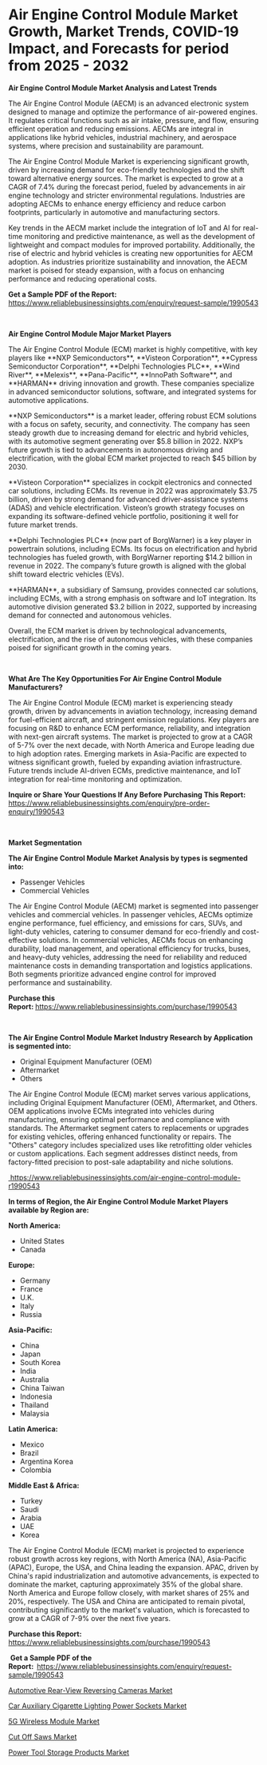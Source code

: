 <p><h1>Air Engine Control Module Market Growth, Market Trends, COVID-19 Impact, and Forecasts for period from 2025 - 2032</h1></p><p><strong>Air Engine Control Module Market Analysis and Latest Trends</strong></p>
<p><p>The Air Engine Control Module (AECM) is an advanced electronic system designed to manage and optimize the performance of air-powered engines. It regulates critical functions such as air intake, pressure, and flow, ensuring efficient operation and reducing emissions. AECMs are integral in applications like hybrid vehicles, industrial machinery, and aerospace systems, where precision and sustainability are paramount.</p><p>The Air Engine Control Module Market is experiencing significant growth, driven by increasing demand for eco-friendly technologies and the shift toward alternative energy sources. The market is expected to grow at a CAGR of 7.4% during the forecast period, fueled by advancements in air engine technology and stricter environmental regulations. Industries are adopting AECMs to enhance energy efficiency and reduce carbon footprints, particularly in automotive and manufacturing sectors.</p><p>Key trends in the AECM market include the integration of IoT and AI for real-time monitoring and predictive maintenance, as well as the development of lightweight and compact modules for improved portability. Additionally, the rise of electric and hybrid vehicles is creating new opportunities for AECM adoption. As industries prioritize sustainability and innovation, the AECM market is poised for steady expansion, with a focus on enhancing performance and reducing operational costs.</p></p>
<p><strong>Get a Sample PDF of the Report:&nbsp;</strong> <a href="https://www.reliablebusinessinsights.com/enquiry/request-sample/1990543?utm_campaign=1113&utm_medium=2&utm_source=Github&utm_content=ia&utm_term=24012025&utm_id=air-engine-control-module">https://www.reliablebusinessinsights.com/enquiry/request-sample/1990543</a></p>
<p>&nbsp;</p>
<p><strong>Air Engine Control Module Major Market Players</strong></p>
<p><p>The Air Engine Control Module (ECM) market is highly competitive, with key players like **NXP Semiconductors**, **Visteon Corporation**, **Cypress Semiconductor Corporation**, **Delphi Technologies PLC**, **Wind River**, **Melexis**, **Pana-Pacific**, **InnoPath Software**, and **HARMAN** driving innovation and growth. These companies specialize in advanced semiconductor solutions, software, and integrated systems for automotive applications.</p><p>**NXP Semiconductors** is a market leader, offering robust ECM solutions with a focus on safety, security, and connectivity. The company has seen steady growth due to increasing demand for electric and hybrid vehicles, with its automotive segment generating over $5.8 billion in 2022. NXP’s future growth is tied to advancements in autonomous driving and electrification, with the global ECM market projected to reach $45 billion by 2030.</p><p>**Visteon Corporation** specializes in cockpit electronics and connected car solutions, including ECMs. Its revenue in 2022 was approximately $3.75 billion, driven by strong demand for advanced driver-assistance systems (ADAS) and vehicle electrification. Visteon’s growth strategy focuses on expanding its software-defined vehicle portfolio, positioning it well for future market trends.</p><p>**Delphi Technologies PLC** (now part of BorgWarner) is a key player in powertrain solutions, including ECMs. Its focus on electrification and hybrid technologies has fueled growth, with BorgWarner reporting $14.2 billion in revenue in 2022. The company’s future growth is aligned with the global shift toward electric vehicles (EVs).</p><p>**HARMAN**, a subsidiary of Samsung, provides connected car solutions, including ECMs, with a strong emphasis on software and IoT integration. Its automotive division generated $3.2 billion in 2022, supported by increasing demand for connected and autonomous vehicles.</p><p>Overall, the ECM market is driven by technological advancements, electrification, and the rise of autonomous vehicles, with these companies poised for significant growth in the coming years.</p></p>
<p>&nbsp;</p>
<p><strong>What Are The Key Opportunities For Air Engine Control Module Manufacturers?</strong></p>
<p><p>The Air Engine Control Module (ECM) market is experiencing steady growth, driven by advancements in aviation technology, increasing demand for fuel-efficient aircraft, and stringent emission regulations. Key players are focusing on R&D to enhance ECM performance, reliability, and integration with next-gen aircraft systems. The market is projected to grow at a CAGR of 5-7% over the next decade, with North America and Europe leading due to high adoption rates. Emerging markets in Asia-Pacific are expected to witness significant growth, fueled by expanding aviation infrastructure. Future trends include AI-driven ECMs, predictive maintenance, and IoT integration for real-time monitoring and optimization.</p></p>
<p><strong>Inquire or Share Your Questions If Any Before Purchasing This Report:</strong> <a href="https://www.reliablebusinessinsights.com/enquiry/pre-order-enquiry/1990543?utm_campaign=1113&utm_medium=2&utm_source=Github&utm_content=ia&utm_term=24012025&utm_id=air-engine-control-module">https://www.reliablebusinessinsights.com/enquiry/pre-order-enquiry/1990543</a></p>
<p>&nbsp;</p>
<p><strong>Market Segmentation</strong></p>
<p><strong>The Air Engine Control Module Market Analysis by types is segmented into:</strong></p>
<p><ul><li>Passenger Vehicles</li><li>Commercial Vehicles</li></ul></p>
<p><p>The Air Engine Control Module (AECM) market is segmented into passenger vehicles and commercial vehicles. In passenger vehicles, AECMs optimize engine performance, fuel efficiency, and emissions for cars, SUVs, and light-duty vehicles, catering to consumer demand for eco-friendly and cost-effective solutions. In commercial vehicles, AECMs focus on enhancing durability, load management, and operational efficiency for trucks, buses, and heavy-duty vehicles, addressing the need for reliability and reduced maintenance costs in demanding transportation and logistics applications. Both segments prioritize advanced engine control for improved performance and sustainability.</p></p>
<p><strong>Purchase this Report:&nbsp;</strong><a href="https://www.reliablebusinessinsights.com/purchase/1990543?utm_campaign=1113&utm_medium=2&utm_source=Github&utm_content=ia&utm_term=24012025&utm_id=air-engine-control-module">https://www.reliablebusinessinsights.com/purchase/1990543</a></p>
<p>&nbsp;</p>
<p><strong>The Air Engine Control Module Market Industry Research by Application is segmented into:</strong></p>
<p><ul><li>Original Equipment Manufacturer (OEM)</li><li>Aftermarket</li><li>Others</li></ul></p>
<p><p>The Air Engine Control Module (ECM) market serves various applications, including Original Equipment Manufacturer (OEM), Aftermarket, and Others. OEM applications involve ECMs integrated into vehicles during manufacturing, ensuring optimal performance and compliance with standards. The Aftermarket segment caters to replacements or upgrades for existing vehicles, offering enhanced functionality or repairs. The "Others" category includes specialized uses like retrofitting older vehicles or custom applications. Each segment addresses distinct needs, from factory-fitted precision to post-sale adaptability and niche solutions.</p></p>
<p><a href="https://www.reliablebusinessinsights.com/air-engine-control-module-r1990543?utm_campaign=1113&utm_medium=2&utm_source=Github&utm_content=ia&utm_term=24012025&utm_id=air-engine-control-module">&nbsp;https://www.reliablebusinessinsights.com/air-engine-control-module-r1990543</a></p>
<p><strong>In terms of Region, the Air Engine Control Module Market Players available by Region are:</strong></p>
<p>
    <p> <strong> North America: </strong>
        <ul>
            <li>United States</li>
            <li>Canada</li>
        </ul>
        </p> 
    <p> <strong> Europe: </strong>
        <ul>
            <li>Germany</li>
            <li>France</li>
            <li>U.K.</li>
            <li>Italy</li>
            <li>Russia</li>
        </ul>
        </p> 
    <p> <strong> Asia-Pacific: </strong>
        <ul>
            <li>China</li>
            <li>Japan</li>
            <li>South Korea</li>
            <li>India</li>
            <li>Australia</li>
            <li>China Taiwan</li>
            <li>Indonesia</li>
            <li>Thailand</li>
            <li>Malaysia</li>
        </ul>
        </p> 
    <p> <strong> Latin America: </strong>
        <ul>
            <li>Mexico</li>
            <li>Brazil</li>
            <li>Argentina Korea</li>
            <li>Colombia</li>
        </ul>
        </p> 
    <p> <strong> Middle East & Africa: </strong>
        <ul>
            <li>Turkey</li>
            <li>Saudi</li>
            <li>Arabia</li>
            <li>UAE</li>
            <li>Korea</li>
        </ul>
    </p>
    </p>
<p><p>The Air Engine Control Module (ECM) market is projected to experience robust growth across key regions, with North America (NA), Asia-Pacific (APAC), Europe, the USA, and China leading the expansion. APAC, driven by China's rapid industrialization and automotive advancements, is expected to dominate the market, capturing approximately 35% of the global share. North America and Europe follow closely, with market shares of 25% and 20%, respectively. The USA and China are anticipated to remain pivotal, contributing significantly to the market's valuation, which is forecasted to grow at a CAGR of 7-9% over the next five years.</p></p>
<p><strong>Purchase this Report: </strong><a href="https://www.reliablebusinessinsights.com/purchase/1990543?utm_campaign=1113&utm_medium=2&utm_source=Github&utm_content=ia&utm_term=24012025&utm_id=air-engine-control-module">https://www.reliablebusinessinsights.com/purchase/1990543</a></p>
<p>&nbsp;<strong>Get a Sample PDF of the Report:&nbsp;&nbsp;</strong><a href="https://www.reliablebusinessinsights.com/enquiry/request-sample/1990543?utm_campaign=1113&utm_medium=2&utm_source=Github&utm_content=ia&utm_term=24012025&utm_id=air-engine-control-module">https://www.reliablebusinessinsights.com/enquiry/request-sample/1990543</a></p>
<p><strong></strong></p>
<p><p><a href="https://github.com/princessbartram3/Market-Research-Report-List-1/blob/main/automotive-rear-view-reversing-cameras-market.md?utm_campaign=1113&utm_medium=2&utm_source=Github&utm_content=ia&utm_term=24012025&utm_id=air-engine-control-module">Automotive Rear-View Reversing Cameras Market</a></p><p><a href="https://github.com/edacruz6/Market-Research-Report-List-1/blob/main/car-auxiliary-cigarette-lighting-power-sockets-market.md?utm_campaign=1113&utm_medium=2&utm_source=Github&utm_content=ia&utm_term=24012025&utm_id=air-engine-control-module">Car Auxiliary Cigarette Lighting Power Sockets Market</a></p><p><a href="https://www.linkedin.com/pulse/5g-wireless-module-market-innovations-trends-comprehensive-4rxhc?utm_campaign=1113&utm_medium=2&utm_source=Github&utm_content=ia&utm_term=24012025&utm_id=air-engine-control-module">5G Wireless Module Market</a></p><p><a href="https://www.linkedin.com/pulse/cut-off-saws-market-analysis-indicates-favorable-growth-v5xle?utm_campaign=1113&utm_medium=2&utm_source=Github&utm_content=ia&utm_term=24012025&utm_id=air-engine-control-module">Cut Off Saws Market</a></p><p><a href="https://www.linkedin.com/pulse/identifying-growth-drivers-comprehensive-analysis-power-ldvre?utm_campaign=1113&utm_medium=2&utm_source=Github&utm_content=ia&utm_term=24012025&utm_id=air-engine-control-module">Power Tool Storage Products Market</a></p></p>